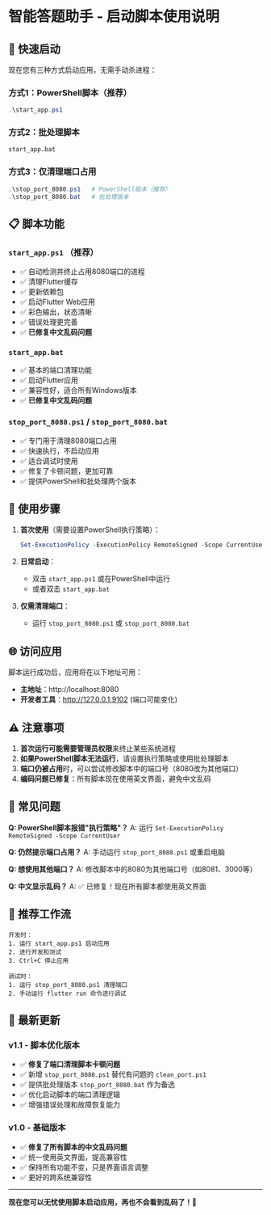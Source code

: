 # 智能答题助手 - 启动脚本使用说明

## 🚀 快速启动

现在您有三种方式启动应用，无需手动杀进程：

### 方式1：PowerShell脚本（推荐）
```powershell
.\start_app.ps1
```

### 方式2：批处理脚本
```cmd
start_app.bat
```

### 方式3：仅清理端口占用
```powershell
.\stop_port_8080.ps1   # PowerShell版本（推荐）
.\stop_port_8080.bat   # 批处理版本
```

## 📋 脚本功能

### `start_app.ps1` （推荐）
- ✅ 自动检测并终止占用8080端口的进程
- ✅ 清理Flutter缓存
- ✅ 更新依赖包
- ✅ 启动Flutter Web应用
- ✅ 彩色输出，状态清晰
- ✅ 错误处理更完善
- ✅ **已修复中文乱码问题**

### `start_app.bat`
- ✅ 基本的端口清理功能
- ✅ 启动Flutter应用
- ✅ 兼容性好，适合所有Windows版本
- ✅ **已修复中文乱码问题**

### `stop_port_8080.ps1` / `stop_port_8080.bat`
- ✅ 专门用于清理8080端口占用
- ✅ 快速执行，不启动应用
- ✅ 适合调试时使用
- ✅ 修复了卡顿问题，更加可靠
- ✅ 提供PowerShell和批处理两个版本

## 🔧 使用步骤

1. **首次使用**（需要设置PowerShell执行策略）：
   ```powershell
   Set-ExecutionPolicy -ExecutionPolicy RemoteSigned -Scope CurrentUser
   ```

2. **日常启动**：
   - 双击 `start_app.ps1` 或在PowerShell中运行
   - 或者双击 `start_app.bat`

3. **仅需清理端口**：
   - 运行 `stop_port_8080.ps1` 或 `stop_port_8080.bat`

## 🌐 访问应用

脚本运行成功后，应用将在以下地址可用：
- **主地址**：http://localhost:8080
- **开发者工具**：http://127.0.0.1:9102 (端口可能变化)

## ⚠️ 注意事项

1. **首次运行可能需要管理员权限**来终止某些系统进程
2. **如果PowerShell脚本无法运行**，请设置执行策略或使用批处理脚本
3. **端口仍被占用**时，可以尝试修改脚本中的端口号（8080改为其他端口）
4. **编码问题已修复**：所有脚本现在使用英文界面，避免中文乱码

## 🐛 常见问题

**Q: PowerShell脚本报错"执行策略"？**
A: 运行 `Set-ExecutionPolicy RemoteSigned -Scope CurrentUser`

**Q: 仍然提示端口占用？**
A: 手动运行 `stop_port_8080.ps1` 或重启电脑

**Q: 想使用其他端口？**
A: 修改脚本中的8080为其他端口号（如8081、3000等）

**Q: 中文显示乱码？**
A: ✅ 已修复！现在所有脚本都使用英文界面

## 🎯 推荐工作流

```
开发时：
1. 运行 start_app.ps1 启动应用
2. 进行开发和测试
3. Ctrl+C 停止应用

调试时：
1. 运行 stop_port_8080.ps1 清理端口
2. 手动运行 flutter run 命令进行调试
```

## 🔧 最新更新

### v1.1 - 脚本优化版本
- ✅ **修复了端口清理脚本卡顿问题**
- ✅ 新增 `stop_port_8080.ps1` 替代有问题的 `clean_port.ps1`
- ✅ 提供批处理版本 `stop_port_8080.bat` 作为备选
- ✅ 优化启动脚本的端口清理逻辑
- ✅ 增强错误处理和故障恢复能力

### v1.0 - 基础版本  
- ✅ **修复了所有脚本的中文乱码问题**
- ✅ 统一使用英文界面，提高兼容性
- ✅ 保持所有功能不变，只是界面语言调整
- ✅ 更好的跨系统兼容性

---

**现在您可以无忧使用脚本启动应用，再也不会看到乱码了！🎉** 
